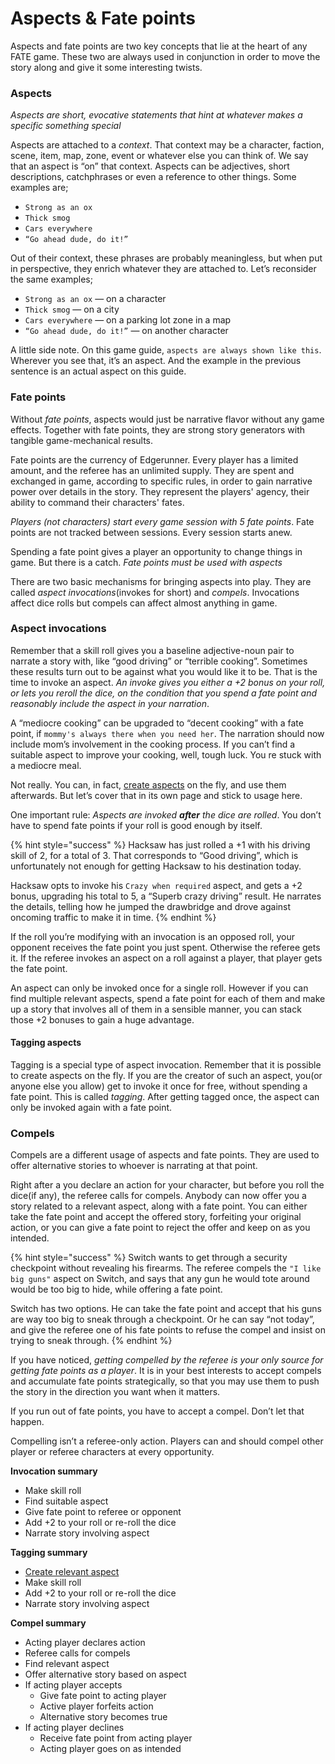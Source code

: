 # Aspects & Fate points

Aspects and fate points are two key concepts that lie at the heart of any FATE game. These two are always used in conjunction in order to move the story along and give it some interesting twists.

### Aspects

_Aspects are short, evocative statements that hint at whatever makes a specific something special_

Aspects are attached to a _context_. That context may be a character, faction, scene, item, map, zone, event or whatever else you can think of. We say that an aspect is “on” that context. Aspects can be adjectives, short descriptions, catchphrases or even a reference to other things. Some examples are;

* `Strong as an ox`
* `Thick smog`
* `Cars everywhere`
* `“Go ahead dude, do it!”`

Out of their context, these phrases are probably meaningless, but when put in perspective, they enrich whatever they are attached to. Let’s reconsider the same examples;

* `Strong as an ox` — on a character
* `Thick smog` — on a city
* `Cars everywhere` — on a parking lot zone in a map
* `“Go ahead dude, do it!”` — on another character

A little side note. On this game guide, `aspects are always shown like this`. Wherever you see that, it’s an aspect. And the example in the previous sentence is an actual aspect on this guide.

### Fate points

Without _fate points_, aspects would just be narrative flavor without any game effects. Together with fate points, they are strong story generators with tangible game-mechanical results.

Fate points are the currency of Edgerunner. Every player has a limited amount, and the referee has an unlimited supply. They are spent and exchanged in game, according to specific rules, in order to gain narrative power over details in the story. They represent the players' agency, their ability to command their characters' fates.

_Players \(not characters\) start every game session with 5 fate points_. Fate points are not tracked between sessions. Every session starts anew.

Spending a fate point gives a player an opportunity to change things in game. But there is a catch. _Fate points must be used with aspects_

There are two basic mechanisms for bringing aspects into play. They are called _aspect invocations_\(invokes for short\) and _compels_. Invocations affect dice rolls but compels can affect almost anything in game.

### Aspect invocations

Remember that a skill roll gives you a baseline adjective-noun pair to narrate a story with, like “good driving” or “terrible cooking”. Sometimes these results turn out to be against what you would like it to be. That is the time to invoke an aspect. _An invoke gives you either a +2 bonus on your roll, or lets you reroll the dice, on the condition that you spend a fate point and reasonably include the aspect in your narration_.

A “mediocre cooking” can be upgraded to “decent cooking” with a fate point, if `mommy's always there when you need her`. The narration should now include mom’s involvement in the cooking process. If you can’t find a suitable aspect to improve your cooking, well, tough luck. You re stuck with a mediocre meal.

Not really. You can, in fact, [create aspects](http://edgerunner.merttorun.com/fate/creating-aspects) on the fly, and use them afterwards. But let’s cover that in its own page and stick to usage here.

One important rule: _Aspects are invoked **after** the dice are rolled_. You don’t have to spend fate points if your roll is good enough by itself.

{% hint style="success" %}
Hacksaw has just rolled a +1 with his driving skill of 2, for a total of 3. That corresponds to “Good driving”, which is unfortunately not enough for getting Hacksaw to his destination today.

Hacksaw opts to invoke his `Crazy when required` aspect, and gets a +2 bonus, upgrading his total to 5, a “Superb crazy driving” result. He narrates the details, telling how he jumped the drawbridge and drove against oncoming traffic to make it in time.
{% endhint %}

If the roll you’re modifying with an invocation is an opposed roll, your opponent receives the fate point you just spent. Otherwise the referee gets it. If the referee invokes an aspect on a roll against a player, that player gets the fate point.

An aspect can only be invoked once for a single roll. However if you can find multiple relevant aspects, spend a fate point for each of them and make up a story that involves all of them in a sensible manner, you can stack those +2 bonuses to gain a huge advantage.

#### Tagging aspects

Tagging is a special type of aspect invocation. Remember that it is possible to create aspects on the fly. If you are the creator of such an aspect, you\(or anyone else you allow\) get to invoke it once for free, without spending a fate point. This is called _tagging_. After getting tagged once, the aspect can only be invoked again with a fate point.

### Compels

Compels are a different usage of aspects and fate points. They are used to offer alternative stories to whoever is narrating at that point.

Right after a you declare an action for your character, but before you roll the dice\(if any\), the referee calls for compels. Anybody can now offer you a story related to a relevant aspect, along with a fate point. You can either take the fate point and accept the offered story, forfeiting your original action, or you can give a fate point to reject the offer and keep on as you intended.

{% hint style="success" %}
Switch wants to get through a security checkpoint without revealing his firearms. The referee compels the `"I like big guns"` aspect on Switch, and says that any gun he would tote around would be too big to hide, while offering a fate point.

Switch has two options. He can take the fate point and accept that his guns are way too big to sneak through a checkpoint. Or he can say “not today”, and give the referee one of his fate points to refuse the compel and insist on trying to sneak through.
{% endhint %}

If you have noticed, _getting compelled by the referee is your only source for getting fate points as a player_. It is in your best interests to accept compels and accumulate fate points strategically, so that you may use them to push the story in the direction you want when it matters.

If you run out of fate points, you have to accept a compel. Don’t let that happen.

Compelling isn’t a referee-only action. Players can and should compel other player or referee characters at every opportunity.

**Invocation summary**

* Make skill roll
* Find suitable aspect
* Give fate point to referee or opponent
* Add +2 to your roll or re-roll the dice
* Narrate story involving aspect

**Tagging summary**

* [Create relevant aspect](http://edgerunner.merttorun.com/fate/creating-aspects)
* Make skill roll
* Add +2 to your roll or re-roll the dice
* Narrate story involving aspect

**Compel summary**

* Acting player declares action
* Referee calls for compels
* Find relevant aspect
* Offer alternative story based on aspect
* If acting player accepts
  * Give fate point to acting player
  * Active player forfeits action
  * Alternative story becomes true
* If acting player declines
  * Receive fate point from acting player
  * Acting player goes on as intended

